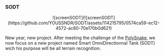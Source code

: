 ### SODT

<p align="center">
![screenSODT](![screenSODT](https://github.com/YOUSSNDR/SODT/assets/114215795/0574ca59-ec12-4572-ac80-70e170b0d621)
</p>

New year, new project.
After meeting the challenge of the [PolySnake](https://github.com/YOUSSNDR/PolySnake), we now focus on a new project named Smart OmniDirectionnal Tank (SODT) wich his purpose will be all terrain recognition.

